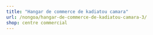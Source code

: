 ```yaml
---
title: "Hangar de commerce de kadiatou camara"
url: /nongoa/hangar-de-commerce-de-kadiatou-camara-3/
shop: centre commercial
---
```


